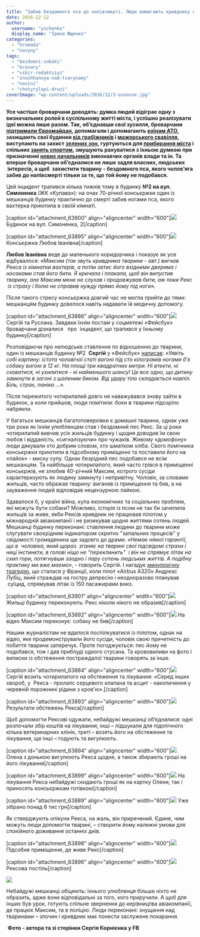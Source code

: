 ```yaml
---
title: "Забив бездомного пса до напівсмерті. Люди вимагають кривднику покарання"
date: 2016-12-12
author: 
  username: "yschenko"
  display_name: "Ірина Ющенко"
categories: 
  - "hromada"
  - "novyny"
tags: 
  - "bezdomni-sobaki"
  - "brovary"
  - "vibir-redaktsiyi"
  - "znushhannya-nad-tvarynamy"
  - "novini"
  - "chotyrylapi-druzi"
coverImage: "wp-content/uploads/2016/12/3-osnovne.jpg"
---
```


**Усе частіше броварчани доводять: думка людей відіграє одну з визначальних ролей в суспільному житті міста, і успішно реалізувати ідеї можна лише разом. Так, об’єднавши свої зусилля, броварчани [підтримали Євромайдан](https://mpz.brovary.org/brovarchani-vimagayut-vidstavki-uryadu-ta-pereviboriv-prezidenta-i-parlamentu/), допомагали і допомагають [воїнам АТО](https://mpz.brovary.org/brovarski-volontery-vidpravyly-v-ato-vidremontovanu-mashynu-video/), захищають свої будинки [від грабіжників](https://mpz.brovary.org/susid-dlya-susida-meshkantsi-budynku-na-garyachomu-zatrymaly-grabizhnykiv-avtivok/) і [мажорського свавілля](https://mpz.brovary.org/brovarchani-dali-vladi-10-dniv-na-viselennya-kafe-bagmutiv-z-prometeyu/), виступають на захист [зелених зон](https://mpz.brovary.org/brovarchany-protestuyut-proty-budivnytstva-na-symonenka-chornovola-znesly-ogorozhu-foto/), гуртуються для [прибирання міста](https://mpz.brovary.org/sezon-subotnikiv-u-brovarah-vidkrito-meshkantsi-torgmashu-oblagorodili-zakinutu-polikliniku/) і спільних [занять спортом](https://mpz.brovary.org/borys-slyusar-ta-galyna-krushelnytska-pochaty-zhyty-aktyvno-nikoly-ne-pizno-foto-video/), змушують рахуватися з їхньою думкою при призначенні [нових начальників](https://mpz.brovary.org/brovarchani-ne-hochut-priznachennya-zavezenogo-nachalnika-militsiyi-bo-mayut-svogo-kandidata/) виконавчих органів влади та ін. Та вперше броварчани об’єдналися не лише задля власних, людських  інтересів, а щоб  захистити тварину - бездомного пса, якого чолов’яга забив до напівсмерті тільки за те, що той йому не подобався.**

Цей інцидент трапився кілька тижнів тому в будинку **№2 на вул. Симоненка** (ЖК «Купава»)_:_ на очах 70-річної консьєржки один із мешканців будинку практично до смерті забив ногами пса, якого вахтерка приютила в своїй кімнаті.

\[caption id="attachment\_63900" align="aligncenter" width="600"\][![](https://mpz.brovary.org/wp-content/uploads/2016/12/22-1.jpg)](https://mpz.brovary.org/wp-content/uploads/2016/12/22-1.jpg) Будинок на вул. Симоненка, 2\[/caption\]

\[caption id="attachment\_63895" align="aligncenter" width="600"\][![](https://mpz.brovary.org/wp-content/uploads/2016/12/17-1.jpg)](https://mpz.brovary.org/wp-content/uploads/2016/12/17-1.jpg) Консьєржка Любов Іванівна\[/caption\]

**Любов Іванівна** веде до маленького коридорчика і показує як усе відбувалося: «_Максим (так звуть кривдника тварини - авт.) вигнав Рекса із кімнатки вахтерів, а потім затис його вхідними дверима і носаками став його бити. Я кричала і плакала, щоб він випустив тварину, але Максим мене не слухав і продовжував бити, аж поки Рекс  із страху і болю не справив нужду прямо йому під ноги»._  

Після такого стресу консьєржка довгий час не могла прийти до тями: мешканцям будинку довелося навіть надавати їй медичну допомогу.

\[caption id="attachment\_63886" align="aligncenter" width="600"\][![](https://mpz.brovary.org/wp-content/uploads/2016/12/8-1.jpg)](https://mpz.brovary.org/wp-content/uploads/2016/12/8-1.jpg) Сергій та Руслана. Завдяки їхнім постам у соцметежі «Фейсбук» броварчани дізналися   про  інцидент, що трапився у їхньому будинку\[/caption\]

Розповідаючи про нелюдське ставлення по відношенню до тварини, один із мешканців будинку №2  **Сергій** у «Фейсбук» [написав](http://www.facebook.com/serhii.korniienko.1/posts/1846108665672607): _«Уявіть собі картину: істота чоловічої статі вагою під сто кілограмів ногами б'є собаку вагою в 12 кг. На площі три квадратних метри. Ні втекти, ні сховатися, ні ухилитися - ні найменшого шансу! Це все одно, що дитину замкнути в загоні з шаленим биком. Від удару тіло складається навпіл. Біль, страх, паніка ...»._

Після пережитого чотирилапий довго не наважувався знову зайти в будинок, а коли прийшов, люди помітили: боки в тварини підозріло набрякли.

У багатьох мешканців багатоповерхівки є домашні тварини, однак уже три роки як їхнім улюбленцем став і бездомний пес Рекс. За ці роки чотирилапий вивчив усіх жильців будинку і щодня доводив їм свою любов і відданість, «сигналізуючи» про чужаків. Живому «домофону» люди дякували хто добрим словом, хто шматком хліба. Свого помічника консьєржки приютили в підсобному приміщенні та поставили його на «пайок» - миску супу. Однак безрідний пес подобався не всім мешканцям. Та найбільше чотирилапого, який часто грівся в приміщенні консьєржів, не злюбив 40-річний Максим, котрого сусіди характеризують як людину замкнуту і непривітну. Чоловік, за словами жильців, часто ображав тварину: виганяв із приміщення та бив, а на зауваження людей відповідав нецензурною лайкою.

Здавалося б, у країні війна, купа економічних та соціальних проблем, які можуть бути собаки? Можливо, історія із псом не так би зачепила жильців за живе, якби Рексів кривдник не працював пілотом у міжнародній авіакомпанії і не ризикував щодня життями сотень людей. Мешканці будинку переконані: ставлення людини до тварини може слугувати своєрідним індикатором скритих "запальних процесів" у свідомості громадянина ще задовго до драми. _«Немає ніякої гарантії, що в  чоловіка, який щораз  зганяє на тварині свої підсвідомі страхи і ниці інстинкти, в голові ніщо не "переклинить"  і він не спрямує літак на схил гори, потягнувши заодно і пару сотень людських життів. А подібну практику ми вже маємо»_, - говорить Сергій. І нагадує [минулорічну трагедію](http://www.gazeta.ru/social/2015/04/02/6623217.shtml), що сталася у Франції, коли пілот «Airbus A320» Андреас Лубіц, який страждав на гостру депресію і неодноразово планував  суїцид, спрямував літак із 150 пасажирами вниз.

\[caption id="attachment\_63901" align="aligncenter" width="600"\][![](https://mpz.brovary.org/wp-content/uploads/2016/12/23-1.jpg)](https://mpz.brovary.org/wp-content/uploads/2016/12/23-1.jpg) Жильці будинку переконують: Рекс ніколи нікого не образив\[/caption\]

\[caption id="attachment\_63892" align="aligncenter" width="600"\][![](https://mpz.brovary.org/wp-content/uploads/2016/12/14-1.jpg)](https://mpz.brovary.org/wp-content/uploads/2016/12/14-1.jpg) На відео Максим переконує: собаку не бив\[/caption\]

Нашим журналістам не вдалося поспілкуватися із пілотом, однак на відео, яке продемонстрували його сусіди, чоловік свою причетність до побиття тварини заперечує. Проте погоджується: пес йому не подобався, тож і дав приблуді одного стусана. Та крововиливи на фото і виписки із обстеження постраждалої тварини говорять за інше.

\[caption id="attachment\_63884" align="aligncenter" width="600"\][![](https://mpz.brovary.org/wp-content/uploads/2016/12/6-1.jpg)](https://mpz.brovary.org/wp-content/uploads/2016/12/6-1.jpg) Сергій возить чотирилапого на обстеження та лікування: «Серед інших хвороб, у  Рекса - пролапс серцевого клапана та асцит - накопичення у черевній порожнині рідини з кров'ю».\[/caption\]

\[caption id="attachment\_63893" align="aligncenter" width="600"\][![](https://mpz.brovary.org/wp-content/uploads/2016/12/15-1.jpg)](https://mpz.brovary.org/wp-content/uploads/2016/12/15-1.jpg) Результати обстежень Рекса\[/caption\]

Щоб допомогти Рексові одужати, небайдужі мешканці об’єдналися: одні розпочали збір коштів на лікування, інші – підшукали для підопічного кілька ветеринарних клінік, треті – возять його на обстеження та лікування, ще інші – годують та вигулюють.

\[caption id="attachment\_63894" align="aligncenter" width="600"\][![](https://mpz.brovary.org/wp-content/uploads/2016/12/16-1.jpg)](https://mpz.brovary.org/wp-content/uploads/2016/12/16-1.jpg) Олена з донькою вигулюють Рекса щодня, а також збирають гроші на його лікування\[/caption\]

\[caption id="attachment\_63899" align="aligncenter" width="600"\][![](https://mpz.brovary.org/wp-content/uploads/2016/12/21-1.jpg)](https://mpz.brovary.org/wp-content/uploads/2016/12/21-1.jpg) На лікування Рекса небайдужі скидають гроші як на картку Олени, так і приносять консьєржкам готівкою\[/caption\]

\[caption id="attachment\_63889" align="aligncenter" width="600"\][![](https://mpz.brovary.org/wp-content/uploads/2016/12/11-1.jpg)](https://mpz.brovary.org/wp-content/uploads/2016/12/11-1.jpg) Уже зібрано понад 6 тис грн\[/caption\]

Як стверджують опікуни Рекса, на жаль, він приречений. Єдине, чим можуть люди допомогти тварині, – створити йому належні умови для спокійного доживання останніх днів.

\[caption id="attachment\_63898" align="aligncenter" width="600"\][![](https://mpz.brovary.org/wp-content/uploads/2016/12/20-1.jpg)](https://mpz.brovary.org/wp-content/uploads/2016/12/20-1.jpg) Підсобне приміщення, де живе Рекс\[/caption\]

\[caption id="attachment\_63896" align="aligncenter" width="600"\][![](https://mpz.brovary.org/wp-content/uploads/2016/12/18-1.jpg)](https://mpz.brovary.org/wp-content/uploads/2016/12/18-1.jpg) Рексова постіль\[/caption\]

[![](https://mpz.brovary.org/wp-content/uploads/2016/12/1-1.jpg)](https://mpz.brovary.org/wp-content/uploads/2016/12/1-1.jpg)

Небайдужі мешканці обіцяють: їхнього улюбленця більше ніхто не образить, адже вони відповідальні за того, кого приручили. А щоб для інших був урок, готують спільне звернення до керівництва авіакомпанії, де працює Максим, та в поліцію. Люди переконані: знущання над тваринами – злочин і кривдник має понести заслужене покарання.

 **Фото - автора та зі сторінки Сергія Корнієнка у FB**
